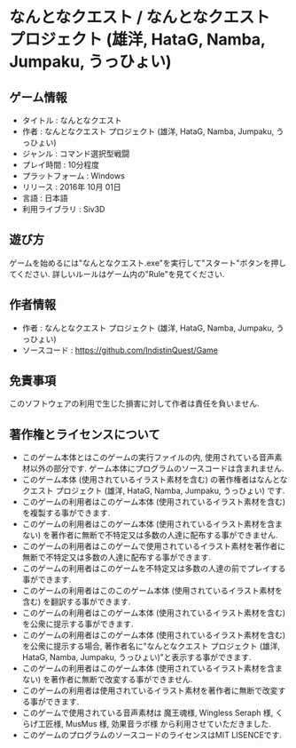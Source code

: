 # なんとなクエスト / なんとなクエスト プロジェクト (雄洋, HataG, Namba, Jumpaku, うっひょい)


## ゲーム情報
* タイトル : なんとなクエスト
* 作者 : なんとなクエスト プロジェクト (雄洋, HataG, Namba, Jumpaku, うっひょい)
* ジャンル : コマンド選択型戦闘
* プレイ時間 : 10分程度
* プラットフォーム : Windows
* リリース : 2016年 10月 01日
* 言語 : 日本語
* 利用ライブラリ : Siv3D


## 遊び方
ゲームを始めるには"なんとなクエスト.exe"を実行して"スタート"ボタンを押してください.
詳しいルールはゲーム内の"Rule"を見てください.


## 作者情報
* 作者 : なんとなクエスト プロジェクト (雄洋, HataG, Namba, Jumpaku, うっひょい)
* ソースコード : https://github.com/IndistinQuest/Game


## 免責事項
このソフトウェアの利用で生じた損害に対して作者は責任を負いません.


## 著作権とライセンスについて
* このゲーム本体とはこのゲームの実行ファイルの内, 使用されている音声素材以外の部分です. ゲーム本体にプログラムのソースコードは含まれません.
* このゲーム本体 (使用されているイラスト素材を含む) の著作権者はなんとなクエスト プロジェクト (雄洋, HataG, Namba, Jumpaku, うっひょい) です.
* このゲームの利用者はこのゲーム本体 (使用されているイラスト素材を含む) を複製する事ができます.  
* このゲームの利用者はこのゲーム本体 (使用されているイラスト素材を含まない) を著作者に無断で不特定又は多数の人達に配布する事ができません.  
* このゲームの利用者はこのゲームで使用されているイラスト素材を著作者に無断で不特定又は多数の人達に配布する事ができます.  
* このゲームの利用者はこのゲームを不特定又は多数の人達の前でプレイする事ができます.  
* このゲームの利用者はこのこのゲーム本体 (使用されているイラスト素材を含む) を翻訳する事ができます.  
* このゲームの利用者はこのゲーム本体 (使用されているイラスト素材を含む) を公衆に提示する事ができます.  
* このゲームの利用者はこのゲーム本体 (使用されているイラスト素材を含む) を公衆に提示する場合, 著作者名に"なんとなクエスト プロジェクト (雄洋, HataG, Namba, Jumpaku, うっひょい)"と表示する事ができます.
* このゲームの利用者はこのゲーム本体 (使用されているイラスト素材を含まない) を著作者に無断で改変する事ができません.  
* このゲームの利用者は使用されているイラスト素材を著作者に無断で改変する事ができます.
* このゲームで使用されている音声素材は 魔王魂様, Wingless Seraph 様, くらげ工匠様, MusMus 様, 効果音ラボ様 から利用させていただきました.
* このゲームのプログラムのソースコードのライセンスはMIT LISENCEです.

